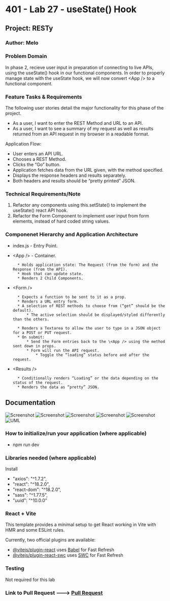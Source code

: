 # 401 - Lab 27 - useState() Hook

## Project: RESTy

### Author: Melo

### Problem Domain

In phase 2, recieve user input in preparation of connecting to live APIs, using the useState() hook in our functional components. In order to properly manage state with the useState hook, we will now convert \<App /> to a functional component.

### Feature Tasks & Requirements

The following user stories detail the major functionality for this phase of the project.

* As a user, I want to enter the REST Method and URL to an API.
* As a user, I want to see a summary of my request as well as results returned from an API request in my browser in a readable format.

Application Flow:

* User enters an API URL.
* Chooses a REST Method.
* Clicks the “Go” button.
* Application fetches data from the URL given, with the method specified.
* Displays the response headers and results separately.
* Both headers and results should be “pretty printed” JSON.

### Technical Requirements/Note  

1. Refactor any components using this.setState() to implement the useState() react API hook.
2. Refactor the Form Component to implement user input from form elements, instead of hard coded string values.

### Componenet Hierarchy and Application Architecture

* index.js - Entry Point.

* \<App /> - Container.

        * Holds application state: The Request (from the form) and the Response (from the API).
        * Hook that can update state.
        * Renders 2 Child Components.

* \<Form />

        * Expects a function to be sent to it as a prop.
        * Renders a URL entry form.
        * A selection of REST methods to choose from (“get” should be the default).
            * The active selection should be displayed/styled differently than the others.

        * Renders a Textarea to allow the user to type in a JSON object for a POST or PUT request.
        * On submit:
            * Send the Form entries back to the \<App /> using the method sent down in props.
            * Form will run the API request.
                * Toggle the “loading” status before and after the request.

* \<Results />

        * Conditionally renders “Loading” or the data depending on the status of the request.
        * Renders the data as “pretty” JSON.

## Documentation

![Screenshot](./assets/getAll.png)
![Screenshot](./assets/getById.png)
![Screenshot](./assets/post.png)
![Screenshot](./assets/put.png)
![Screenshot](./assets/delete.png)
![UML](./assets/UML.png)

### How to initialize/run your application (where applicable)

* npm run dev

### Libraries needed (where applicable)

Install

* "axios": "^1.7.2",
* "react": "^18.2.0",
* "react-dom": "^18.2.0",
* "sass": "^1.77.5",
* "uuid": "^10.0.0"

### React + Vite

This template provides a minimal setup to get React working in Vite with HMR and some ESLint rules.

Currently, two official plugins are available:

* [@vitejs/plugin-react](https://github.com/vitejs/vite-plugin-react/blob/main/packages/plugin-react/README.md) uses [Babel](https://babeljs.io/) for Fast Refresh
* [@vitejs/plugin-react-swc](https://github.com/vitejs/vite-plugin-react-swc) uses [SWC](https://swc.rs/) for Fast Refresh

### Testing

Not required for this lab

### Link to Pull Request ---> [Pull Request](https://github.com/MelodicXP/resty/pull/2)
